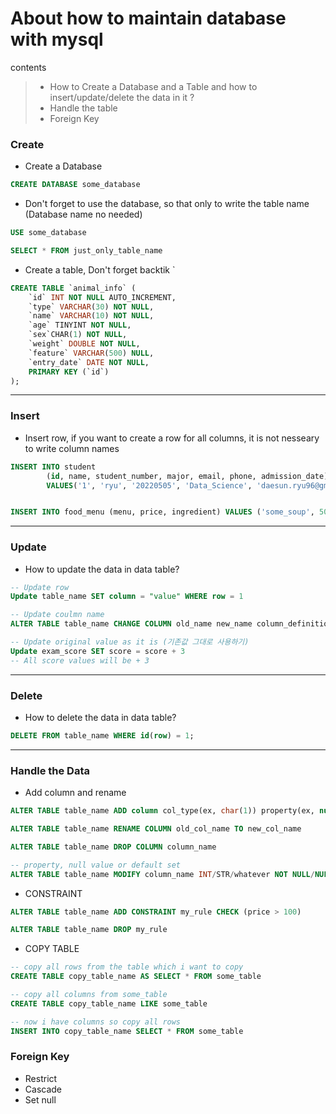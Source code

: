 # About how to maintain database with mysql

contents
> * How to Create a Database and a Table and how to insert/update/delete the data in it ?
> * Handle the table
> * Foreign Key


### Create

* Create a Database
~~~ sql
CREATE DATABASE some_database
~~~

* Don't forget to use the database, so that only to write the table name (Database name no needed)

~~~sql
USE some_database 
~~~

~~~sql
SELECT * FROM just_only_table_name
~~~

* Create a table, Don't forget backtik `

~~~sql
CREATE TABLE `animal_info` (
    `id` INT NOT NULL AUTO_INCREMENT,
    `type` VARCHAR(30) NOT NULL,
    `name` VARCHAR(10) NOT NULL,
    `age` TINYINT NOT NULL,
    `sex`CHAR(1) NOT NULL,
    `weight` DOUBLE NOT NULL,
    `feature` VARCHAR(500) NULL,
    `entry_date` DATE NOT NULL,
    PRIMARY KEY (`id`)
);
~~~

---

### Insert

* Insert row, if you want to create a row for all columns, it is not nesseary to write column names

~~~sql
INSERT INTO student
		(id, name, student_number, major, email, phone, admission_date) /*not nesseary to write */
		VALUES('1', 'ryu', '20220505', 'Data_Science', 'daesun.ryu96@gmail.com', '0171802', '20220101');


INSERT INTO food_menu (menu, price, ingredient) VALUES ('some_soup', 50, 'salad, carrot, onion..'); /*not nesseary to write id because it is auto incresement*/
~~~

------

### Update

* How to update the data in data table?

~~~sql
-- Update row
Update table_name SET column = "value" WHERE row = 1
~~~


~~~sql
-- Update coulmn name
ALTER TABLE table_name CHANGE COLUMN old_name new_name column_definition
~~~


~~~sql
-- Update original value as it is (기존값 그대로 사용하기)
Update exam_score SET score = score + 3
-- All score values will be + 3
~~~

------

### Delete

* How to delete the data in data table?

~~~sql
DELETE FROM table_name WHERE id(row) = 1;
~~~


-----

### Handle the Data

* Add column and rename

~~~sql
ALTER TABLE table_name ADD column col_type(ex, char(1)) property(ex, null)

ALTER TABLE table_name RENAME COLUMN old_col_name TO new_col_name

ALTER TABLE table_name DROP COLUMN column_name

-- property, null value or default set
ALTER TABLE table_name MODIFY column_name INT/STR/whatever NOT NULL/NULL DEFAULT 101
~~~


* CONSTRAINT

~~~sql
ALTER TABLE table_name ADD CONSTRAINT my_rule CHECK (price > 100)

ALTER TABLE table_name DROP my_rule
~~~


* COPY TABLE

~~~sql
-- copy all rows from the table which i want to copy
CREATE TABLE copy_table_name AS SELECT * FROM some_table
~~~

~~~sql
-- copy all columns from some_table 
CREATE TABLE copy_table_name LIKE some_table

-- now i have columns so copy all rows
INSERT INTO copy_table_name SELECT * FROM some_table
~~~



### Foreign Key

* Restrict
* Cascade
* Set null 